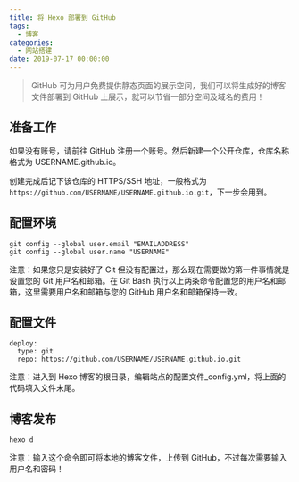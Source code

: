 ```yaml
---
title: 将 Hexo 部署到 GitHub
tags:
  - 博客
categories:
  - 网站搭建
date: 2019-07-17 00:00:00
---
```


> GitHub 可为用户免费提供静态页面的展示空间，我们可以将生成好的博客文件部署到 GitHub 上展示，就可以节省一部分空间及域名的费用！

<!-- more -->

## 准备工作

如果没有账号，请前往 GitHub 注册一个账号。然后新建一个公开仓库，仓库名称格式为 USERNAME.github.io。

创建完成后记下该仓库的 HTTPS/SSH 地址，一般格式为 `https://github.com/USERNAME/USERNAME.github.io.git`，下一步会用到。

## 配置环境

```
git config --global user.email "EMAILADDRESS"
git config --global user.name "USERNAME"
```

注意：如果您只是安装好了 Git 但没有配置过，那么现在需要做的第一件事情就是设置您的 Git 用户名和邮箱。在 Git Bash 执行以上两条命令配置您的用户名和邮箱，这里需要用户名和邮箱与您的 GitHub 用户名和邮箱保持一致。

## 配置文件

```
deploy:
  type: git
  repo: https://github.com/USERNAME/USERNAME.github.io.git
```

注意：进入到 Hexo 博客的根目录，编辑站点的配置文件_config.yml，将上面的代码填入文件末尾。

## 博客发布

```
hexo d
```

注意：输入这个命令即可将本地的博客文件，上传到 GitHub，不过每次需要输入用户名和密码！
